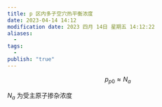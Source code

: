 ```yaml
---
title: p 区内多子空穴热平衡浓度
date: 2023-04-14 14:12
modification date: 2023 四月 14日 星期五 14:12:22
aliases:
  - 
tags:
  - 
publish: "true"
---
```

$$
p_{p0}\approx N_{a}
$$

$N_{a}$ 为受主原子掺杂浓度